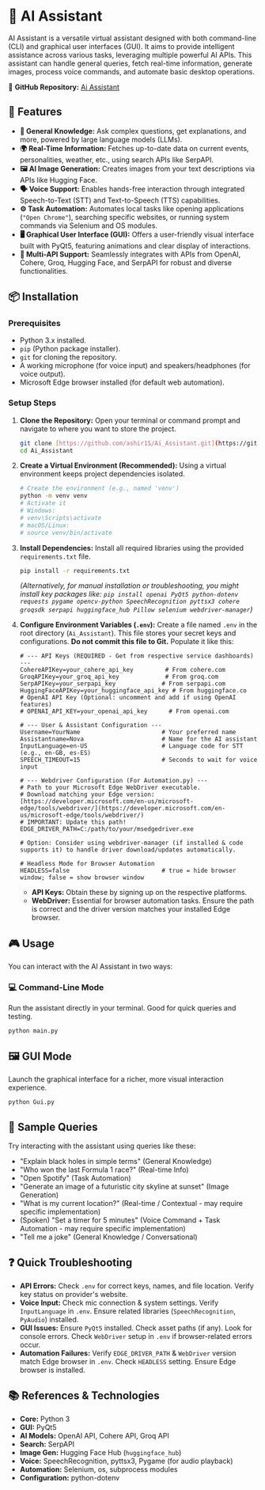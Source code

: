 # 🤖 AI Assistant

AI Assistant is a versatile virtual assistant designed with both command-line (CLI) and graphical user interfaces (GUI). It aims to provide intelligent assistance across various tasks, leveraging multiple powerful AI APIs. This assistant can handle general queries, fetch real-time information, generate images, process voice commands, and automate basic desktop operations.

🔗 **GitHub Repository:** [Ai Assistant](https://github.com/ashir1S/Ai_Assistant)

## 🚀 Features

* **💬 General Knowledge:** Ask complex questions, get explanations, and more, powered by large language models (LLMs).
* **🌍 Real-Time Information:** Fetches up-to-date data on current events, personalities, weather, etc., using search APIs like SerpAPI.
* **🖼️ AI Image Generation:** Creates images from your text descriptions via APIs like Hugging Face.
* **🗣️ Voice Support:** Enables hands-free interaction through integrated Speech-to-Text (STT) and Text-to-Speech (TTS) capabilities.
* **⚙️ Task Automation:** Automates local tasks like opening applications (`"Open Chrome"`), searching specific websites, or running system commands via Selenium and OS modules.
* **🖥️ Graphical User Interface (GUI):** Offers a user-friendly visual interface built with PyQt5, featuring animations and clear display of interactions.
* **🔑 Multi-API Support:** Seamlessly integrates with APIs from OpenAI, Cohere, Groq, Hugging Face, and SerpAPI for robust and diverse functionalities.

## 📦 Installation

### Prerequisites

* Python 3.x installed.
* `pip` (Python package installer).
* `git` for cloning the repository.
* A working microphone (for voice input) and speakers/headphones (for voice output).
* Microsoft Edge browser installed (for default web automation).

### Setup Steps

1.  **Clone the Repository:**
    Open your terminal or command prompt and navigate to where you want to store the project.
    ```bash
    git clone [https://github.com/ashir1S/Ai_Assistant.git](https://github.com/ashir1S/Ai_Assistant.git)
    cd Ai_Assistant
    ```

2.  **Create a Virtual Environment (Recommended):**
    Using a virtual environment keeps project dependencies isolated.
    ```bash
    # Create the environment (e.g., named 'venv')
    python -m venv venv
    # Activate it
    # Windows:
    # venv\Scripts\activate
    # macOS/Linux:
    # source venv/bin/activate
    ```

3.  **Install Dependencies:**
    Install all required libraries using the provided `requirements.txt` file.
    ```bash
    pip install -r requirements.txt
    ```
    *(Alternatively, for manual installation or troubleshooting, you might install key packages like: `pip install openai PyQt5 python-dotenv requests pygame opencv-python SpeechRecognition pyttsx3 cohere groqsdk serpapi huggingface_hub Pillow selenium webdriver-manager`)*

4.  **Configure Environment Variables (`.env`):**
    Create a file named `.env` in the root directory (`Ai_Assistant`). This file stores your secret keys and configurations. **Do not commit this file to Git.** Populate it like this:

    ```dotenv
    # --- API Keys (REQUIRED - Get from respective service dashboards) ---
    CohereAPIKey=your_cohere_api_key         # From cohere.com
    GroqAPIKey=your_groq_api_key             # From groq.com
    SerpAPIKey=your_serpapi_key             # From serpapi.com
    HuggingFaceAPIKey=your_huggingface_api_key # From huggingface.co
    # OpenAI API Key (Optional: uncomment and add if using OpenAI features)
    # OPENAI_API_KEY=your_openai_api_key      # From openai.com

    # --- User & Assistant Configuration ---
    Username=YourName                       # Your preferred name
    Assistantname=Nova                      # Name for the AI assistant
    InputLanguage=en-US                     # Language code for STT (e.g., en-GB, es-ES)
    SPEECH_TIMEOUT=15                       # Seconds to wait for voice input

    # --- Webdriver Configuration (For Automation.py) ---
    # Path to your Microsoft Edge WebDriver executable.
    # Download matching your Edge version: [https://developer.microsoft.com/en-us/microsoft-edge/tools/webdriver/](https://developer.microsoft.com/en-us/microsoft-edge/tools/webdriver/)
    # IMPORTANT: Update this path!
    EDGE_DRIVER_PATH=C:/path/to/your/msedgedriver.exe

    # Option: Consider using webdriver-manager (if installed & code supports it) to handle driver download/updates automatically.

    # Headless Mode for Browser Automation
    HEADLESS=false                          # true = hide browser window; false = show browser window
    ```
    * **API Keys:** Obtain these by signing up on the respective platforms.
    * **WebDriver:** Essential for browser automation tasks. Ensure the path is correct and the driver version matches your installed Edge browser.

## 🎮 Usage

You can interact with the AI Assistant in two ways:

### 💻 Command-Line Mode

Run the assistant directly in your terminal. Good for quick queries and testing.
```bash
python main.py
```

## 🖼️ GUI Mode

Launch the graphical interface for a richer, more visual interaction experience.

```bash
python Gui.py
```

## 🔎 Sample Queries
Try interacting with the assistant using queries like these:

* "Explain black holes in simple terms" (General Knowledge)
* "Who won the last Formula 1 race?" (Real-time Info)
* "Open Spotify" (Task Automation)
* "Generate an image of a futuristic city skyline at sunset" (Image Generation)
* "What is my current location?" (Real-time / Contextual - may require specific implementation)
* (Spoken) "Set a timer for 5 minutes" (Voice Command + Task Automation - may require specific implementation)
* "Tell me a joke" (General Knowledge / Conversational)

## ❓ Quick Troubleshooting
* **API Errors:** Check `.env` for correct keys, names, and file location. Verify key status on provider's website.
* **Voice Input:** Check mic connection & system settings. Verify `InputLanguage` in `.env`. Ensure related libraries (`SpeechRecognition`, `PyAudio`) installed.
* **GUI Issues:** Ensure `PyQt5` installed. Check asset paths (if any). Look for console errors. Check `WebDriver` setup in `.env` if browser-related errors occur.
* **Automation Failures:** Verify `EDGE_DRIVER_PATH` & `WebDriver` version match Edge browser in `.env`. Check `HEADLESS` setting. Ensure Edge browser is installed.

## 📚 References & Technologies
* **Core:** Python 3
* **GUI:** PyQt5
* **AI Models:** OpenAI API, Cohere API, Groq API
* **Search:** SerpAPI
* **Image Gen:** Hugging Face Hub (`huggingface_hub`)
* **Voice:** SpeechRecognition, pyttsx3, Pygame (for audio playback)
* **Automation:** Selenium, os, subprocess modules
* **Configuration:** python-dotenv